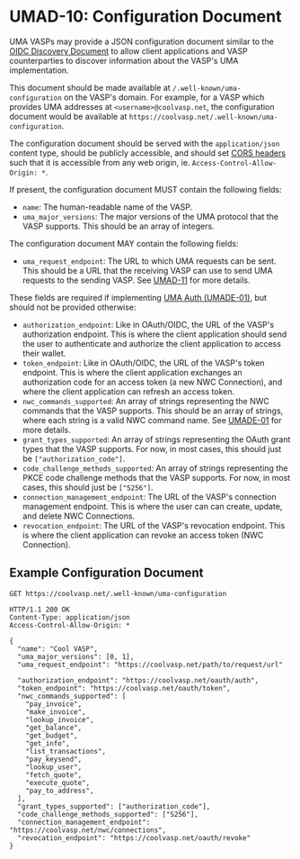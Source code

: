 # UMAD-10: Configuration Document

UMA VASPs may provide a JSON configuration document similar to the
[OIDC Discovery Document](https://openid.net/specs/openid-connect-discovery-1_0.html) to allow client applications and
VASP counterparties to discover information about the VASP's UMA implementation.

This document should be made available
at `/.well-known/uma-configuration` on the VASP's domain. For example, for a VASP which provides UMA addresses at
`<username>@coolvasp.net`, the configuration document would be available at
`https://coolvasp.net/.well-known/uma-configuration`.

The configuration document should be served with the `application/json` content type, should be publicly accessible, and
should set [CORS headers](https://developer.mozilla.org/en-US/docs/Web/HTTP/CORS) such that it is accessible from any
web origin, ie. `Access-Control-Allow-Origin: *`.

If present, the configuration document MUST contain the following fields:

- `name`: The human-readable name of the VASP.
- `uma_major_versions`: The major versions of the UMA protocol that the VASP supports. This should be an array of integers.

The configuration document MAY contain the following fields:

- `uma_request_endpoint`: The URL to which UMA requests can be sent. This should be a URL that the receiving VASP can use
  to send UMA requests to the sending VASP. See [UMAD-11](/umad-11-request.md) for more details.

These fields are required if implementing [UMA Auth (UMADE-01)](/extensions/umade-01-auth.md), but should not be provided
otherwise:

- `authorization_endpoint`: Like in OAuth/OIDC, the URL of the VASP's authorization endpoint. This is where the client
  application should send the user to authenticate and authorize the client application to access their wallet.
- `token_endpoint`: Like in OAuth/OIDC, the URL of the VASP's token endpoint. This is where the client application
  exchanges an authorization code for an access token (a new NWC Connection), and where the client application can
  refresh an access token.
- `nwc_commands_supported`: An array of strings representing the NWC commands that the VASP supports. This should be an
  array of strings, where each string is a valid NWC command name. See [UMADE-01](/extensions/umade-01-auth.md) for more
  details.
- `grant_types_supported`: An array of strings representing the OAuth grant types that the VASP supports. For now, in
  most cases, this should just be `["authorization_code"]`.
- `code_challenge_methods_supported`: An array of strings representing the PKCE code challenge methods that the VASP
  supports. For now, in most cases, this should just be `["S256"]`.
- `connection_management_endpoint`: The URL of the VASP's connection management endpoint. This is where the user can
  can create, update, and delete NWC Connections.
- `revocation_endpoint`: The URL of the VASP's revocation endpoint. This is where the client application can revoke an
  access token (NWC Connection).

## Example Configuration Document

```http
GET https://coolvasp.net/.well-known/uma-configuration

HTTP/1.1 200 OK
Content-Type: application/json
Access-Control-Allow-Origin: *

{
  "name": "Cool VASP",
  "uma_major_versions": [0, 1],
  "uma_request_endpoint": "https://coolvasp.net/path/to/request/url"

  "authorization_endpoint": "https://coolvasp.net/oauth/auth",
  "token_endpoint": "https://coolvasp.net/oauth/token",
  "nwc_commands_supported": [
    "pay_invoice",
    "make_invoice",
    "lookup_invoice",
    "get_balance",
    "get_budget",
    "get_info",
    "list_transactions",
    "pay_keysend",
    "lookup_user",
    "fetch_quote",
    "execute_quote",
    "pay_to_address",
  ],
  "grant_types_supported": ["authorization_code"],
  "code_challenge_methods_supported": ["S256"],
  "connection_management_endpoint": "https://coolvasp.net/nwc/connections",
  "revocation_endpoint": "https://coolvasp.net/oauth/revoke"
}
```
